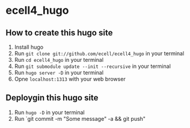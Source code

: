 # ecell4_hugo

## How to create this hugo site

1. Install hugo
2. Run `git clone git://github.com/ecell/ecell4_hugo` in your terminal
3. Run `cd ecell4_hugo` in your terminal
4. Run `git submodule update --init --recursive` in your terminal
5. Run `hugo server -D` in your terminal
6. Opne `localhost:1313` with your web browser

## Deploygin this hugo site

1. Run `hugo -D` in your terminal
2. Run `git commit -m "Some message" -a && git push"
